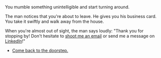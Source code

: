 You mumble something unintelligible and start turning around.

The man notices that you're about to leave. He gives you his business card. You take it swiftly and walk away from the house.

When you're almost out of sight, the man says loudly: "Thank you for stopping by! Don't hesitate to [shoot me an email](mailto:gurcan.yves@gmail.com) or send me a message on [LinkedIn](https://linkedin.com/in/yvesgurcan)!"

- [Come back to the doorstep.](questions.md)
